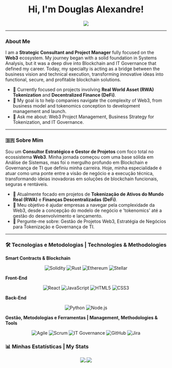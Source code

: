 <div align="center">
  <h1> Hi, I'm Douglas Alexandre! </h1>
</div>
<p align="center">
  <a href="https://www.linkedin.com/in/douglasgomesdasilva/" target="_blank"><img src="https://img.shields.io/badge/-LinkedIn-%230077B5?style=for-the-badge&logo=linkedin&logoColor=white" target="_blank"></a>
</p>

---

### About Me
I am a **Strategic Consultant and Project Manager** fully focused on the **Web3** ecosystem. My journey began with a solid foundation in Systems Analysis, but it was a deep dive into Blockchain and IT Governance that defined my career. Today, my specialty is acting as a bridge between the business vision and technical execution, transforming innovative ideas into functional, secure, and profitable blockchain solutions.

- 🔭 Currently focused on projects involving **Real World Asset (RWA) Tokenization** and **Decentralized Finance (DeFi)**.
- 🌱 My goal is to help companies navigate the complexity of Web3, from business model and tokenomics conception to development management and launch.
- 💬 Ask me about: Web3 Project Management, Business Strategy for Tokenization, and IT Governance.

---

### 🇧🇷 Sobre Mim
Sou um **Consultor Estratégico e Gestor de Projetos** com foco total no ecossistema **Web3**. Minha jornada começou com uma base sólida em Análise de Sistemas, mas foi o mergulho profundo em Blockchain e Governança de TI que definiu minha carreira. Hoje, minha especialidade é atuar como uma ponte entre a visão de negócio e a execução técnica, transformando ideias inovadoras em soluções de blockchain funcionais, seguras e rentáveis.

- 🔭 Atualmente focado em projetos de **Tokenização de Ativos do Mundo Real (RWA)** e **Finanças Descentralizadas (DeFi)**.
- 🌱 Meu objetivo é ajudar empresas a navegar pela complexidade da Web3, desde a concepção do modelo de negócio e 'tokenomics' até a gestão do desenvolvimento e lançamento.
- 💬 Pergunte-me sobre: Gestão de Projetos Web3, Estratégia de Negócios para Tokenização e Governança de TI.

---

### 🛠️ Tecnologias e Metodologias | Technologies & Methodologies

**Smart Contracts & Blockchain**
<p align="center">
  <img src="https://img.shields.io/badge/Solidity-%23363636.svg?style=for-the-badge&logo=solidity&logoColor=white" alt="Solidity"/>
  <img src="https://img.shields.io/badge/rust-%23000000.svg?style=for-the-badge&logo=rust&logoColor=white" alt="Rust"/>
  <img src="https://img.shields.io/badge/Ethereum-3C3C3D?style=for-the-badge&logo=ethereum&logoColor=white" alt="Ethereum"/>
  <img src="https://img.shields.io/badge/Stellar-000000?style=for-the-badge&logo=stellar&logoColor=white" alt="Stellar"/>
</p>

**Front-End**
<p align="center">
  <img src="https://img.shields.io/badge/React-20232A?style=for-the-badge&logo=react&logoColor=61DAFB" alt="React"/>
  <img src="https://img.shields.io/badge/JavaScript-F7DF1E?style=for-the-badge&logo=javascript&logoColor=black" alt="JavaScript"/>
  <img src="https://img.shields.io/badge/HTML5-E34F26?style=for-the-badge&logo=html5&logoColor=white" alt="HTML5"/>
  <img src="https://img.shields.io/badge/CSS3-1572B6?style=for-the-badge&logo=css3&logoColor=white" alt="CSS3"/>
</p>

**Back-End**
<p align="center">
  <img src="https://img.shields.io/badge/Python-3776AB?style=for-the-badge&logo=python&logoColor=white" alt="Python"/>
  <img src="https://img.shields.io/badge/Node.js-339933?style=for-the-badge&logo=nodedotjs&logoColor=white" alt="Node.js"/>
</p>

**Gestão, Metodologias e Ferramentas | Management, Methodologies & Tools**
<p align="center">
  <img src="https://img.shields.io/badge/Agile-FF9900?style=for-the-badge" alt="Agile"/>
  <img src="https://img.shields.io/badge/Scrum-0077B5?style=for-the-badge" alt="Scrum"/>
  <img src="https://img.shields.io/badge/IT_Governance-008080?style=for-the-badge" alt="IT Governance"/>
  <img src="https://img.shields.io/badge/GitHub-181717?style=for-the-badge&logo=github&logoColor=white" alt="GitHub"/>
  <img src="https://img.shields.io/badge/Jira-0052CC?style=for-the-badge&logo=jira&logoColor=white" alt="Jira"/>
</p>

### 📊 Minhas Estatísticas | My Stats

<p align="center">
  <a href="https://github.com/anuraghazra/github-readme-stats">
    <img align="center" src="https://github-readme-stats.vercel.app/api?username=nsdBRoficial&show_icons=true&theme=vision-friendly-dark" />
  </a>
  <a href="https://github.com/anuraghazra/github-readme-stats">
    <img align="center" src="https://github-readme-stats.vercel.app/api/top-langs/?username=nsdBRoficial&layout=compact&theme=vision-friendly-dark" />
  </a>
</p>